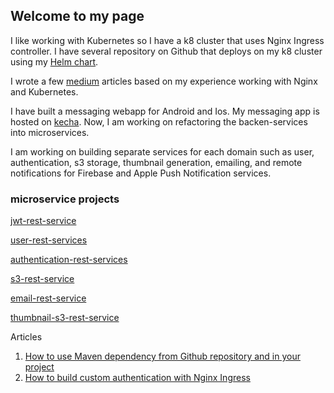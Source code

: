 ## Welcome to my page

I like working with Kubernetes so I have a k8 cluster that uses Nginx Ingress controller.
I have several repository on Github that deploys on my k8 cluster using
my [Helm chart](https://github.com/sonamsamdupkhangsar/sonam-helm-chart).

I wrote a few [medium](https://medium.com/@sonamhava) articles based on my experience working with Nginx and Kubernetes.

I have built a messaging webapp for Android and Ios.  My messaging app is hosted
on [kecha](https://kecha.sonam.cloud).  Now, I am working on refactoring the backen-services
into microservices.  

I am working on building separate services for each domain
such as user, authentication, s3 storage, thumbnail generation, emailing, and remote notifications for Firebase and Apple Push Notification services.

### microservice projects
[jwt-rest-service](https://github.com/sonamsamdupkhangsar/jwt-rest-service)

[user-rest-services](https://github.com/sonamsamdupkhangsar/user-rest-service)

[authentication-rest-services](https://github.com/sonamsamdupkhangsar/authentication-rest-service)

[s3-rest-service](https://github.com/sonamsamdupkhangsar/s3-rest-service)

[email-rest-service](https://github.com/sonamsamdupkhangsar/email-rest-service)

[thumbnail-s3-rest-service](https://github.com/sonamsamdupkhangsar/thumbnail-s3-rest-service)


Articles

1.  [How to use Maven dependency from Github repository and in your project](/pulling-down-github-maven-library/README.md)
2. [How to build custom authentication with Nginx Ingress](/custom-nginx-authentication-with-auth-url-annotation/README.md)